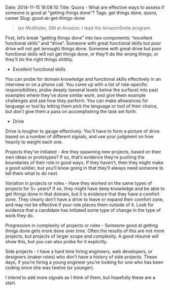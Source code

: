 Date: 2014-11-15 16:08:10 
Title: Quora - What are effective ways to assess if someone is good at "getting things done"?
Tags: get things done, quora, career
Slug: good-at-get-things-done

> Ian McAllister, GM at Amazon. I lead the AmazonSmile program.

First, let’s break “getting things done” into two components: “excellent functional skills” and “drive”. Someone with great functional skills but poor drive will not get (enough) things done. Someone with great drive but poor functional skills will not get things done, or they’ll do the wrong things, or they’ll do the right things shittily.

* Excellent functional skills

You can probe for domain knowledge and functional skills effectively in an interview or on a phone call. You come up with a list of role-specific responsibilities, probe deeply (several levels below the surface) into past examples where they’ve done similar work, and give them example challenges and see how they perform. You can make allowances for language or tool by letting them pick the language or tool of their choice, but don’t give them a pass on accomplishing the task set forth. 

* Drive

Drive is tougher to gauge effectively. You’ll have to form a picture of drive based on a number of different signals, and use your judgment on how heavily to weight each one.

Projects they’ve initiated - Are they spawning new projects, based on their own ideas or prototypes? If so, that’s evidence they’re pushing the boundaries of their role in good ways. If they haven’t, then they might make a good soldier, but you’ll know going in that they’ll always need someone to tell them what to do next.

Variation in projects or roles - Have they worked on the same types of projects for 5+ years? If so, they might have deep knowledge and be able to get things done in that domain, but it is evidence that they have a comfort zone. They clearly don’t have a drive to leave or expand their comfort zone, and may not be effective if your role places them outside of it. Look for evidence that a candidate has initiated some type of change in the type of work they do.

Progression in complexity of projects or roles - Someone good at getting things done gets more done over time. Often the results of this are not more projects, but projects of larger scope and complexity. A good résumé will show this, but you can also probe for it explicitly.

Side projects - I have a hard time hiring engineers, web developers, or designers (maker roles) who don’t have a history of side projects. These days, if you’re hiring a young engineer you’re looking for one who has been coding since she was twelve (or younger).

I intend to add more signals as I think of them, but hopefully these are a start.


